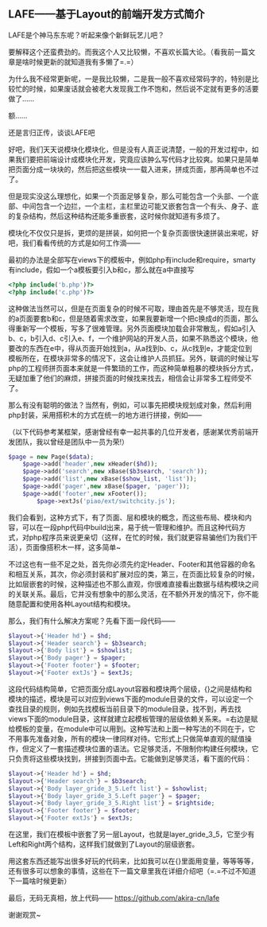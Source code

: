 ## LAFE——基于Layout的前端开发方式简介

LAFE是个神马东东呢？听起来像个新鲜玩艺儿吧？

要解释这个还蛮费劲的。而我这个人又比较懒，不喜欢长篇大论。（看我前一篇文章是啥时候更新的就知道我有多懒了=.=）

为什么我不经常更新呢，一是我比较懒，二是我一般不喜欢经常码字的，特别是比较忙的时候，如果废话就会被老大发现我工作不饱和，然后说不定就有更多的活要做了……

额……

还是言归正传，谈谈LAFE吧

<!--more-->

好吧，我们天天说模块化模块化，但是没有人真正说清楚，一般的开发过程中，如果我们要把前端设计成模块化开发，究竟应该肿么写代码才比较爽。如果只是简单把页面分成一块块的，然后把这些模块一一载入进来，拼成页面，那再简单也不过了。

但是现实没这么理想化，如果一个页面足够复杂，那么可能包含一个头部、一个底部、中间包含一个边拦，一个主栏，主栏里边可能又嵌套包含一个有头、身子、底的复杂结构，然后这种结构还能多重嵌套，这时候你就知道有多烦了。

模块化不仅仅只是拆，更烦的是拼装，如何把一个复杂页面很快速拼装出来呢，好吧，我们看看传统的方式是如何工作滴——

最初的办法是全部写在views下的模板中，例如php有include和require，smarty有include，假如一个a模板要引入b和c，那么就在a中直接写

```php
<?php include('b.php')?>
<?php include('c.php')?>
```

这种做法当然可以，但是在页面复杂的时候不可取，理由首先是不够灵活，现在我的a页面要套b和c，但是随着需求改变，如果我要新增一个把c换成d的页面，那么得重新写一个模板，写多了很难管理。另外页面模块加载会非常散乱，假如a引入b、c，b引入d、c引入e、f，一个维护网站的开发人员，如果不熟悉这个模块，他要改的东西在e中，得从页面开始找到a，从a找到b、c，从c找到e，才能定位到模板所在，在模块非常多的情况下，这会让维护人员抓狂。另外，联调的时候让写php的工程师拼页面本来就是一件繁琐的工作，而这种简单粗暴的模块拆分方式，无疑加重了他们的麻烦，拼接页面的时候找来找去，相信会让非常多工程师受不了。

那么有没有聪明的做法？当然有，例如，可以事先把模块规划成对象，然后利用php封装，采用搭积木的方式在统一的地方进行拼接，例如——

（以下代码参考某框架，感谢曾经有幸一起共事的几位开发者，感谢某优秀前端开发团队，我以曾经是团队中一员为荣!）

```php
$page = new Page($data);               
    $page->add('header',new xHeader($hd));
    $page->add('search',new xBase($b3search, 'search'));
    $page->add('list',new xBase($show_list, 'list'));
    $page->add('pager',new xBase($pager, 'pager'));
    $page->add('footer',new xFooter());
        $page->extJs('piao/ext/switchcity.js');
```

我们会看到，这种方式下，有了页面、层和模块的概念，而这些布局、模块和内容，可以在一段php代码中build出来，易于统一管理和维护。而且这种代码方式，对php程序员来说更亲切（这样，在忙的时候，我们就更容易骗他们为我们干活），页面像搭积木一样，这多简单~

不过这也有一些不足之处，首先你必须先约定Header、Footer和其他容器的命名和相互关系，其次，你必须封装和扩展对应的类，第三，在页面比较复杂的时候，比如层嵌套的时候，这种描述也不那么直观，你很难直接看出数据与结构模块之间的关联关系。最后，它并没有想象中的那么灵活，在不额外开发的情况下，你不能随意配置和使用各种Layout结构和模块。

那么，我们有什么解决方案呢？先看下面一段代码——

```php
$layout->{'Header hd'} = $hd;
$layout->{'Header search'} = $b3search;
$layout->{'Body list'} = $showlist;
$layout->{'Body pager'} = $pager;
$layout->{'Footer footer'} = $footer;
$layout->{'Footer extJs'} = $extJs;
```

这段代码结构简单，它把页面分成Layout容器和模块两个层级，{}之间是结构和模块的描述，模块是可以对应到views下面的module目录的文件，可以设定一个查找目录的规则，例如先找模板当前目录下的module目录，找不到，再去找views下面的module目录，这样就建立起模板管理的层级依赖关系来。=右边是赋给模板的变量，在module中可以用到。这种写法和上面一种写法的不同在于，它不用事先准备对象，所有的模块一律同样对待。它形式上只做简单直观的赋值操作，但定义了一套描述模块位置的语法。它足够灵活，不限制你构建任何模块，它只负责将这些模块找到，拼接到页面中去。它能做到足够灵活，看下面的代码：

```php
$layout->{'Header hd'} = $hd;
$layout->{'Header search'} = $b3search;
$layout->{'Body layer_gride_3_5.Left list'} = $showlist;
$layout->{'Body layer_gride_3_5.Left pager'} = $pager;
$layout->{'Body layer_gride_3_5.Right list'} = $rightside;
$layout->{'Footer footer'} = $footer;
$layout->{'Footer extJs'} = $extJs;
```

在这里，我们在模板中嵌套了另一层Layout，也就是layer_gride_3_5，它至少有Left和Right两个结构，这样我们就做到了Layout的层级嵌套。

用这套东西还能写出很多好玩的代码来，比如我可以在{}里面用变量，等等等等，还有很多可以想象的事情，这些在下一篇文章里我在详细介绍吧（=.=不过不知道下一篇啥时候更新）

最后，无码无真相，放上代码—— https://github.com/akira-cn/lafe

谢谢观赏~